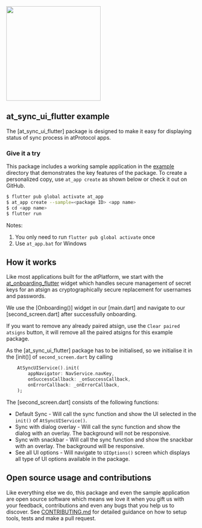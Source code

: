 <img width=250px src="https://atsign.dev/assets/img/atPlatform_logo_gray.svg?sanitize=true">

## at_sync_ui_flutter example
The [at_sync_ui_flutter] package is designed to make it easy for displaying status of sync process in atProtocol apps.

### Give it a try
This package includes a working sample application in the [example](https://github.com/atsign-foundation/at_widgets/tree/trunk/packages/at_sync_ui_flutter/example) directory that demonstrates the key features of the package. To create a personalized copy, use ```at_app create``` as shown below or check it out on GitHub.

```sh
$ flutter pub global activate at_app 
$ at_app create --sample=<package ID> <app name> 
$ cd <app name>
$ flutter run
```
Notes: 
1. You only need to run ```flutter pub global activate``` once
2. Use ```at_app.bat``` for Windows

## How it works

Like most applications built for the atPlatform, we start with the [at_onboarding_flutter](https://pub.dev/packages/at_onboarding_flutter) widget which handles secure management of secret keys for an atsign as cryptographically secure replacement for usernames and passwords.

We use the [Onboarding()] widget in our [main.dart] and navigate to our [second_screen.dart] after successfully onboarding.

If you want to remove any already paired atsign, use the `Clear paired atsigns` button, it will remove all the paired atsigns for this example package.

As the [at_sync_ui_flutter] package has to be initialised, so we initialise it in the [init()] of `second_screen.dart` by calling
```dart
    AtSyncUIService().init(
        appNavigator: NavService.navKey,
        onSuccessCallback: _onSuccessCallback,
        onErrorCallback: _onErrorCallback,
    );
```

The [second_screen.dart] consists of the following functions:
 - Default Sync - Will call the sync function and show the UI selected in the `init()` of `AtSyncUIService()`.
 - Sync with dialog overlay -  Will call the sync function and show the dialog with an overlay. The background will not be responsive.
 - Sync with snackbar - Will call the sync function and show the snackbar with an overlay. The background will be responsive.
 - See all UI options - Will navigate to `UIOptions()` screen which displays all type of UI options available in the package.

## Open source usage and contributions

Like everything else we do, this package and even the sample application are open source software which means we love it when you gift us with your feedback, contributions and even any bugs that you help us to discover. See [CONTRIBUTING.md](https://github.com/atsign-foundation/at_widgets/blob/trunk/CONTRIBUTING.md) for detailed guidance on how to setup tools, tests and make a pull request.
